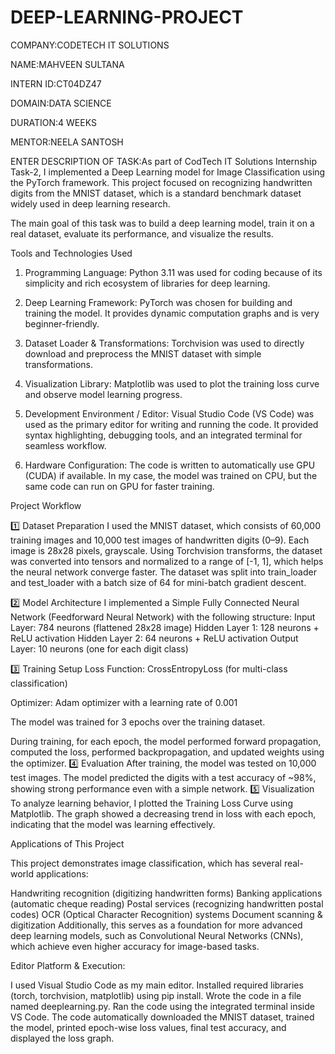 # DEEP-LEARNING-PROJECT

COMPANY:CODETECH IT SOLUTIONS

NAME:MAHVEEN SULTANA

INTERN ID:CT04DZ47

DOMAIN:DATA SCIENCE

DURATION:4 WEEKS

MENTOR:NEELA SANTOSH

ENTER DESCRIPTION OF TASK:As part of CodTech IT Solutions Internship Task-2, I implemented a Deep Learning model for Image Classification using the PyTorch framework. This project focused on recognizing handwritten digits from the MNIST dataset, which is a standard benchmark dataset widely used in deep learning research.

The main goal of this task was to build a deep learning model, train it on a real dataset, evaluate its performance, and visualize the results.

Tools and Technologies Used

1. Programming Language:
Python 3.11 was used for coding because of its simplicity and rich ecosystem of libraries for deep learning.

2. Deep Learning Framework:
PyTorch was chosen for building and training the model. It provides dynamic computation graphs and is very beginner-friendly.

3. Dataset Loader & Transformations:
Torchvision was used to directly download and preprocess the MNIST dataset with simple transformations.

4. Visualization Library:
Matplotlib was used to plot the training loss curve and observe model learning progress.

5. Development Environment / Editor:
Visual Studio Code (VS Code) was used as the primary editor for writing and running the code.
It provided syntax highlighting, debugging tools, and an integrated terminal for seamless workflow.
6. Hardware Configuration:
The code is written to automatically use GPU (CUDA) if available. In my case, the model was trained on CPU, but the same code can run on GPU for faster training.

Project Workflow

1️⃣ Dataset Preparation
I used the MNIST dataset, which consists of 60,000 training images and 10,000 test images of handwritten digits (0–9). Each image is 28x28 pixels, grayscale.
Using Torchvision transforms, the dataset was converted into tensors and normalized to a range of [-1, 1], which helps the neural network converge faster.
The dataset was split into train_loader and test_loader with a batch size of 64 for mini-batch gradient descent.

2️⃣ Model Architecture
I implemented a Simple Fully Connected Neural Network (Feedforward Neural Network) with the following structure:
Input Layer: 784 neurons (flattened 28x28 image)
Hidden Layer 1: 128 neurons + ReLU activation
Hidden Layer 2: 64 neurons + ReLU activation
Output Layer: 10 neurons (one for each digit class)

3️⃣ Training Setup
Loss Function: CrossEntropyLoss (for multi-class classification)

Optimizer: Adam optimizer with a learning rate of 0.001

The model was trained for 3 epochs over the training dataset.

During training, for each epoch, the model performed forward propagation, computed the loss, performed backpropagation, and updated weights using the optimizer.
4️⃣ Evaluation
After training, the model was tested on 10,000 test images. The model predicted the digits with a test accuracy of ~98%, showing strong performance even with a simple network.
5️⃣ Visualization
To analyze learning behavior, I plotted the Training Loss Curve using Matplotlib. The graph showed a decreasing trend in loss with each epoch, indicating that the model was learning effectively.


Applications of This Project

This project demonstrates image classification, which has several real-world applications:

Handwriting recognition (digitizing handwritten forms)
Banking applications (automatic cheque reading)
Postal services (recognizing handwritten postal codes)
OCR (Optical Character Recognition) systems
Document scanning & digitization
Additionally, this serves as a foundation for more advanced deep learning models, such as Convolutional Neural Networks (CNNs), which achieve even higher accuracy for image-based tasks.


Editor Platform & Execution:

I used Visual Studio Code as my main editor.
Installed required libraries (torch, torchvision, matplotlib) using pip install.
Wrote the code in a file named deeplearning.py.
Ran the code using the integrated terminal inside VS Code.
The code automatically downloaded the MNIST dataset, trained the model, printed epoch-wise loss values, final test accuracy, and displayed the loss graph.

